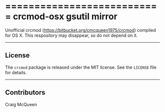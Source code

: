 ===========================
crcmod-osx gsutil mirror
===========================
Unofficial crcmod (https://bitbucket.org/cmcqueen1975/crcmod) compiled for OS X.
This respository may disappear, so do not depend on it.

-------
License
-------

The ``crcmod`` package is released under the MIT license. See the ``LICENSE``
file for details.

------------
Contributors
------------

Craig McQueen
